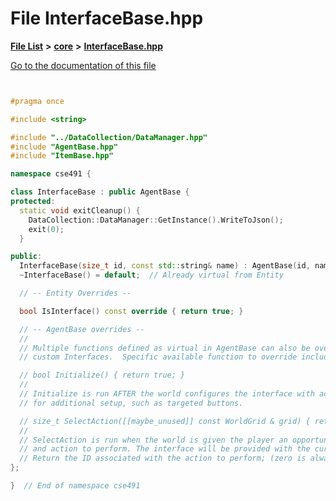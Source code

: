 

# File InterfaceBase.hpp

[**File List**](files.md) **>** [**core**](dir_0d27ce74e9bd514c31e1d63efab6b388.md) **>** [**InterfaceBase.hpp**](_interface_base_8hpp.md)

[Go to the documentation of this file](_interface_base_8hpp.md)

```C++


#pragma once

#include <string>

#include "../DataCollection/DataManager.hpp"
#include "AgentBase.hpp"
#include "ItemBase.hpp"

namespace cse491 {

class InterfaceBase : public AgentBase {
protected:
  static void exitCleanup() {
    DataCollection::DataManager::GetInstance().WriteToJson();
    exit(0);
  }

public:
  InterfaceBase(size_t id, const std::string& name) : AgentBase(id, name) {}
  ~InterfaceBase() = default;  // Already virtual from Entity

  // -- Entity Overrides --

  bool IsInterface() const override { return true; }

  // -- AgentBase overrides --
  //
  // Multiple functions defined as virtual in AgentBase can also be overridden from
  // custom Interfaces.  Specific available function to override include:

  // bool Initialize() { return true; }
  //
  // Initialize is run AFTER the world configures the interface with actions, etc, allowing
  // for additional setup, such as targeted buttons.

  // size_t SelectAction([[maybe_unused]] const WorldGrid & grid) { return 0; }
  //
  // SelectAction is run when the world is given the player an opportunity to choose
  // and action to perform. The interface will be provided with the current WorldGrid
  // Return the ID associated with the action to perform; (zero is always "no action")
};

}  // End of namespace cse491

```

